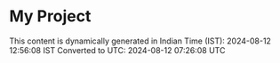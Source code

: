 # My Project

This content is dynamically generated in Indian Time (IST): 2024-08-12 12:56:08 IST
Converted to UTC: 2024-08-12 07:26:08 UTC
